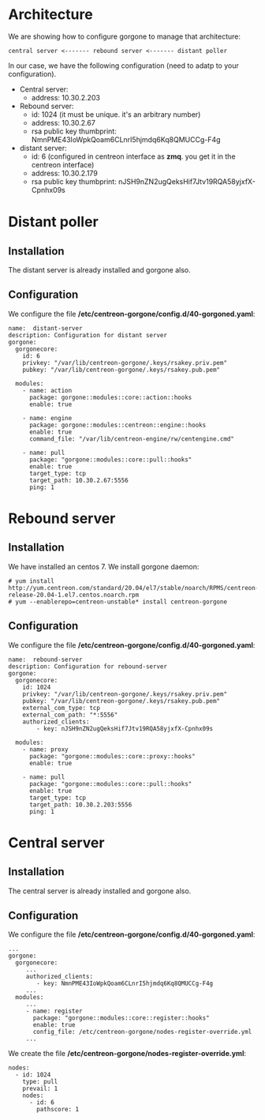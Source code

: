 # Architecture

We are showing how to configure gorgone to manage that architecture:

```text
central server <------- rebound server <------- distant poller
```

In our case, we have the following configuration (need to adatp to your configuration).

* Central server:
  * address: 10.30.2.203
* Rebound server:
  * id: 1024 (it must be unique. it's an arbitrary number)
  * address: 10.30.2.67
  * rsa public key thumbprint: NmnPME43IoWpkQoam6CLnrI5hjmdq6Kq8QMUCCg-F4g
* distant server:
  * id: 6 (configured in centreon interface as **zmq**. you get it in the centreon interface)
  * address: 10.30.2.179
  * rsa public key thumbprint: nJSH9nZN2ugQeksHif7Jtv19RQA58yjxfX-Cpnhx09s

# Distant poller

## Installation

The distant server is already installed and gorgone also.

## Configuration

We configure the file **/etc/centreon-gorgone/config.d/40-gorgoned.yaml**:

```text
name:  distant-server
description: Configuration for distant server
gorgone:
  gorgonecore:
    id: 6
    privkey: "/var/lib/centreon-gorgone/.keys/rsakey.priv.pem"
    pubkey: "/var/lib/centreon-gorgone/.keys/rsakey.pub.pem"

  modules:
    - name: action
      package: gorgone::modules::core::action::hooks
      enable: true

    - name: engine
      package: gorgone::modules::centreon::engine::hooks
      enable: true
      command_file: "/var/lib/centreon-engine/rw/centengine.cmd"

    - name: pull
      package: "gorgone::modules::core::pull::hooks"
      enable: true
      target_type: tcp
      target_path: 10.30.2.67:5556
      ping: 1
```

# Rebound server

## Installation

We have installed an centos 7. We install gorgone daemon:

```console
# yum install http://yum.centreon.com/standard/20.04/el7/stable/noarch/RPMS/centreon-release-20.04-1.el7.centos.noarch.rpm
# yum --enablerepo=centreon-unstable* install centreon-gorgone
```

## Configuration

We configure the file **/etc/centreon-gorgone/config.d/40-gorgoned.yaml**:

```text
name:  rebound-server
description: Configuration for rebound-server
gorgone:
  gorgonecore:
    id: 1024
    privkey: "/var/lib/centreon-gorgone/.keys/rsakey.priv.pem"
    pubkey: "/var/lib/centreon-gorgone/.keys/rsakey.pub.pem"
    external_com_type: tcp
    external_com_path: "*:5556"
    authorized_clients:
        - key: nJSH9nZN2ugQeksHif7Jtv19RQA58yjxfX-Cpnhx09s

  modules:
    - name: proxy
      package: "gorgone::modules::core::proxy::hooks"
      enable: true

    - name: pull
      package: "gorgone::modules::core::pull::hooks"
      enable: true
      target_type: tcp
      target_path: 10.30.2.203:5556
      ping: 1
```

# Central server

## Installation

The central server is already installed and gorgone also.

## Configuration

We configure the file **/etc/centreon-gorgone/config.d/40-gorgoned.yaml**:

```text
...
gorgone:
  gorgonecore:
     ...
     authorized_clients:
        - key: NmnPME43IoWpkQoam6CLnrI5hjmdq6Kq8QMUCCg-F4g
     ...
  modules:
     ... 
     - name: register
       package: "gorgone::modules::core::register::hooks"
       enable: true
       config_file: /etc/centreon-gorgone/nodes-register-override.yml
     ...
```

We create the file **/etc/centreon-gorgone/nodes-register-override.yml**:

```text
nodes:
  - id: 1024
    type: pull
    prevail: 1
    nodes:
      - id: 6
        pathscore: 1
```
